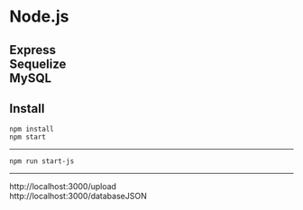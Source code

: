 # Node.js
Express <br>
Sequelize <br>
MySQL
---

## Install

`npm install` <br>
`npm start` <br>

---

`npm run start-js`

---

http://localhost:3000/upload <br>
http://localhost:3000/databaseJSON
